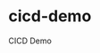 # cicd-demo
CICD Demo 


<!-- Security scan triggered at 2025-09-02 14:13:36 -->

<!-- Security scan triggered at 2025-09-09 05:54:16 -->

<!-- Security scan triggered at 2025-09-28 16:03:54 -->